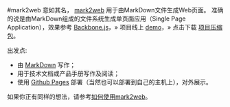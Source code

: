 #mark2web
意如其名， [mark2web][1] 用于由MarkDown文件生成Web页面。 准确的说是由MarkDown组成的文件系统生成单页面应用（Single Page Application），效果参考 [Backbone.js][2]，» 项目线上 [demo][3]，» 点击下载 [项目压缩包][project]。

出发点:

- 由 [MarkDown][4] 写作；
- 用于技术文档或产品手册写作及阅读；
- 使用 [Github Pages][5] 部署（当然也可以部署到自己的主机上），对外展示。

如果你正有同样的想法，请参考[如何使用mark2web][6]。  


[1]: https://github.com/qq8697/mark2web
[2]: http://backbonejs.org/
[3]: http://mark2web.wuhongbin.com
[4]: http://www.appinn.com/markdown/
[5]: https://pages.github.com/
[6]: #docs/how_do_i_use_mark2web
[project]:https://github.com/qq8697/mark2web/archive/gh-pages.zip


